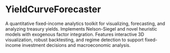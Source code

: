 # YieldCurveForecaster
A quantitative fixed-income analytics toolkit for visualizing, forecasting, and analyzing treasury yields. Implements Nelson-Siegel and novel heuristic models with exogenous factor integration. Features interactive 3D visualization, robust backtesting, and regime detection to support fixed-income investment decisions and macroeconomic analysis.
